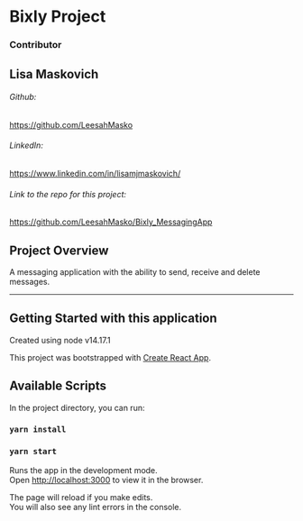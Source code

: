 <h1>Bixly Project</h1>

### Contributor
## **Lisa Maskovich**
*<h6>Github:</h6>*
https://github.com/LeesahMasko
*<h6>LinkedIn:</h6>*
https://www.linkedin.com/in/lisamjmaskovich/
*<h6>Link to the repo for this project:</h6>*
https://github.com/LeesahMasko/Bixly_MessagingApp

## Project Overview

A messaging application with the ability to send, receive and delete messages.
___
## Getting Started with this application

Created using node v14.17.1

This project was bootstrapped with [Create React App](https://github.com/facebook/create-react-app).

## Available Scripts

In the project directory, you can run:
### `yarn install`
### `yarn start`

Runs the app in the development mode.\
Open [http://localhost:3000](http://localhost:3000) to view it in the browser.

The page will reload if you make edits.\
You will also see any lint errors in the console.


